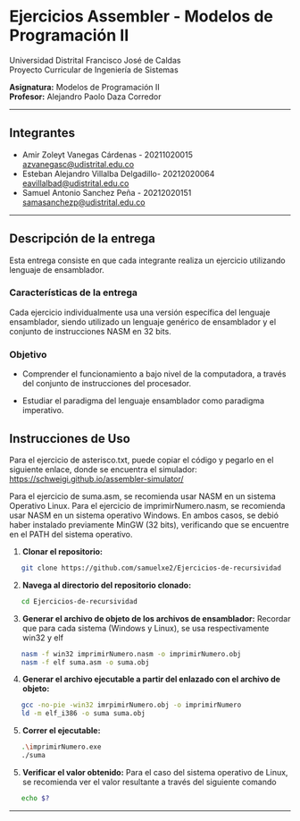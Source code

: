 # Ejercicios Assembler - Modelos de Programación II

Universidad Distrital Francisco José de Caldas  
Proyecto Curricular de Ingeniería de Sistemas

**Asignatura:** Modelos de Programación II  
**Profesor:** Alejandro Paolo Daza Corredor

---

## Integrantes

- Amir Zoleyt Vanegas Cárdenas - 20211020015 <br> azvanegasc@udistrital.edu.co
- Esteban Alejandro Villalba Delgadillo- 20212020064 <br> eavillalbad@udistrital.edu.co
- Samuel Antonio Sanchez Peña - 20212020151 <br> samasanchezp@udistrital.edu.co

---

## Descripción de la entrega

Esta entrega consiste en que cada integrante realiza un ejercicio utilizando lenguaje de ensamblador.

### Características de la entrega

Cada ejercicio individualmente usa una versión específica del lenguaje ensamblador, siendo utilizado
un lenguaje genérico de ensamblador y el conjunto de instrucciones NASM en 32 bits.

### Objetivo

- Comprender el funcionamiento a bajo nivel de la computadora, a través del conjunto de instrucciones
del procesador.

- Estudiar el paradigma del lenguaje ensamblador como paradigma imperativo.

## Instrucciones de Uso

Para el ejercicio de asterisco.txt, puede copiar el código y pegarlo en el siguiente
enlace, donde se encuentra el simulador: https://schweigi.github.io/assembler-simulator/

Para el ejercicio de suma.asm, se recomienda usar NASM en un sistema Operativo Linux. 
Para el ejercicio de imprimirNumero.nasm, se recomienda usar NASM en un sistema operativo Windows.
En ambos casos, se debió haber instalado previamente MinGW (32 bits), verificando que se encuentre
en el PATH del sistema operativo.

1. **Clonar el repositorio:**
```bash
   git clone https://github.com/samuelxe2/Ejercicios-de-recursividad
```

2. **Navega al directorio del repositorio clonado:**
```bash
   cd Ejercicios-de-recursividad
```

3. **Generar el archivo de objeto de los archivos de ensamblador:**
Recordar que para cada sistema (Windows y Linux), se usa respectivamente win32 y elf
```bash
   nasm -f win32 imprimirNumero.nasm -o imprimirNumero.obj
   nasm -f elf suma.asm -o suma.obj
```

4. **Generar el archivo ejecutable a partir del enlazado con el archivo de objeto:**
```bash
   gcc -no-pie -win32 imrpimirNumero.obj -o imprimirNumero
   ld -m elf_i386 -o suma suma.obj
```

5. **Correr el ejecutable:**
```bash
   .\imprimirNumero.exe
   ./suma
```

5. **Verificar el valor obtenido:**
Para el caso del sistema operativo de Linux, se recomienda ver el valor resultante
a través del siguiente comando
```bash
   echo $?
```
---